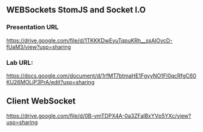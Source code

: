 ## WEBSockets StomJS and Socket I.O

### Presentation URL
https://drive.google.com/file/d/1TKKKDwEyuTqpuKRh__ssAlOvcD-fUaM3/view?usp=sharing

### Lab URL:

https://docs.google.com/document/d/1rfMT7btmaHE1FgyyNO1Fl0qcRfgC60KU26MOLjP3PrA/edit?usp=sharing

## Client WebSocket

https://drive.google.com/file/d/0B-vmTDPX4A-0a3ZFalBxYVp5YXc/view?usp=sharing

